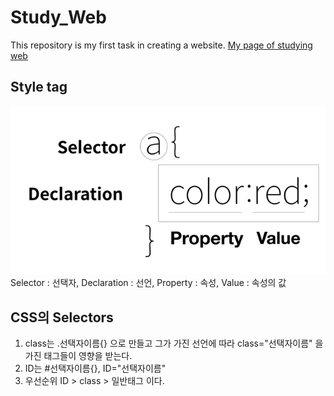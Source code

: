 # Study_Web
This repository is my first task in creating a website.
<a href="https://shintom1222.github.io/Study_Web/" target="_blank" title="Shintom1222's Study Website">My page of studying web</a>

## Style tag
<img src="style.PNG">
Selector : 선택자, Declaration : 선언, Property : 속성, Value : 속성의 값

## CSS의 Selectors
1. class는 .선택자이름{} 으로 만들고 그가 가진 선언에 따라 class="선택자이름" 을 가진 태그들이 영향을 받는다.
2. ID는 #선택자이름{}, ID="선택자이름"
3. 우선순위 ID > class > 일반태그 이다.
